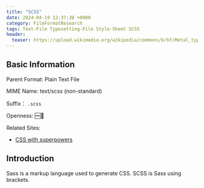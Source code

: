 ```yaml
---
title: "SCSS"
date: 2024-04-19 12:37:38 +0800
category: FileFormatResearch
tags: Text-File Typesetting-File Style-Sheet SCSS
header:
  teaser: https://upload.wikimedia.org/wikipedia/commons/b/bf/Metal_typesetting_%28Unsplash%29.jpg
---
```


## Basic Information

Parent Format: Plain Text File

MIME Name: text/scss  (non-standard)

Suffix： `.scss`

Openness: 🆓📖

Related Sites:

* [CSS with superpowers](https://sass-lang.com/)

## Introduction

Sass is a markup language used to generate CSS. SCSS is Sass using brackets.
